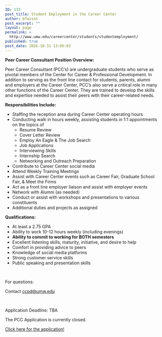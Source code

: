 ```yaml
---
ID: 133
post_title: Student Employment in the Career Center
author: bfaison
post_excerpt: ""
layout: page
permalink: >
  http://www.umw.edu/careercenter/students/studentemployment/
published: true
post_date: 2016-10-31 13:05:03
---
```

<strong>Peer Career Consultant Position Overview:</strong>

Peer Career Consultant (PCC’s) are undergraduate students who serve as pivotal members of the Center for Career &amp; Professional Development. In addition to serving as the front line contact for students, parents, alumni and employers at the Career Center, PCC’s also serve a critical role in many other functions of the Career Center. They are trained to develop the skills and expertise needed to assist their peers with their career-related needs.

<strong>Responsibilities Include:</strong>
<ul>
 	<li>Staffing the reception area during Career Center operating hours</li>
 	<li>Conducting walk in hours weekly, assisting students in 1:1 appointments on the topics of
<ul>
 	<li>Resume Review</li>
 	<li>Cover Letter Review</li>
 	<li>Employ An Eagle &amp; The Job Search</li>
 	<li>Job Applications</li>
 	<li>Interviewing Skills</li>
 	<li>Internship Search</li>
 	<li>Networking and Outreach Preparation</li>
</ul>
</li>
 	<li>Contribute to Career Center social media</li>
 	<li>Attend Weekly Training Meetings</li>
 	<li>Assist with Career Center events such as Career Fair, Graduate School Fair, &amp; Meet the Firms</li>
 	<li>Act as a front line employer liaison and assist with employer events</li>
 	<li>Network with Alumni (as needed)</li>
 	<li>Conduct or assist with workshops and presentations to various constituents</li>
 	<li>Additional duties and projects as assigned</li>
</ul>
<strong>Qualifications:</strong>
<ul>
 	<li>At least a 2.75 GPA</li>
 	<li>Ability to work 10-12 hours weekly (including evenings)</li>
 	<li><strong>Ability to commit to working for BOTH semesters</strong></li>
 	<li>Excellent listening skills, maturity, initiative, and desire to help</li>
 	<li>Comfort in providing advice to peers</li>
 	<li>Knowledge of social media platforms</li>
 	<li>Strong customer service skills</li>
 	<li>Public speaking and presentation skills</li>
</ul>
&nbsp;

For questions:

Contact ccpd@umw.edu

&nbsp;

Application Deadline: TBA

The PCC Application is currently closed.

<a href="https://goo.gl/forms/b74VbYaWjxb9W6F92">Click here for the application!</a>